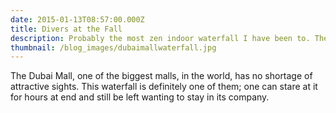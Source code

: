 ```yaml
---
date: 2015-01-13T08:57:00.000Z
title: Divers at the Fall
description: Probably the most zen indoor waterfall I have been to. The Dubai Mall. 10/10.
thumbnail: /blog_images/dubaimallwaterfall.jpg
---
```

The Dubai Mall, one of the biggest malls, in the world, has no shortage of attractive sights. This waterfall is definitely one of them; one can stare at it for hours at end and still be left wanting to stay in its company.
